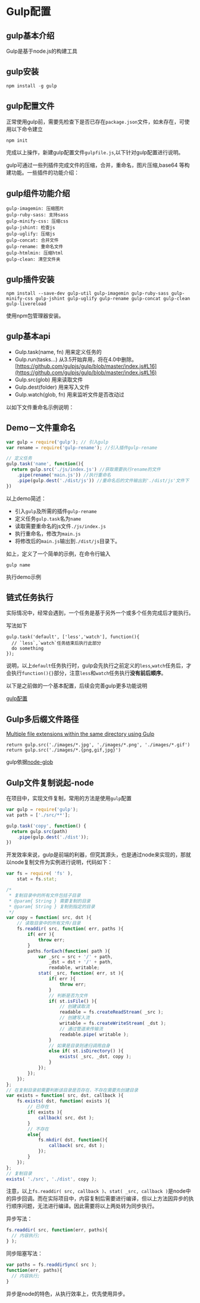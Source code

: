 # Gulp配置

## gulp基本介绍

Gulp是基于node.js的构建工具

## gulp安装

```javascript
npm install -g gulp
```



## gulp配置文件

正常使用gulp前，需要先检查下是否已存在`package.json`文件，如未存在，可使用以下命令建立

```javascript
npm init
```

完成以上操作，新建gulp配置文件`gulpfile.js`,以下针对gulp配置进行说明。

gulp可通过一些列插件完成文件的压缩，合并，重命名，图片压缩,base64 等构建功能。一些插件的功能介绍：

## gulp组件功能介绍

```
gulp-imagemin: 压缩图片
gulp-ruby-sass: 支持sass
gulp-minify-css: 压缩css
gulp-jshint: 检查js
gulp-uglify: 压缩js
gulp-concat: 合并文件
gulp-rename: 重命名文件
gulp-htmlmin: 压缩html
gulp-clean: 清空文件夹
```

## gulp插件安装

```
npm install --save-dev gulp-util gulp-imagemin gulp-ruby-sass gulp-minify-css gulp-jshint gulp-uglify gulp-rename gulp-concat gulp-clean gulp-livereload
```

使用npm包管理器安装。

## gulp基本api

- Gulp.task(name, fn) 用来定义任务的
- Gulp.run(tasks…) 从3.5开始弃用，将在4.0中删除。[https://github.com/gulpjs/gulp/blob/master/index.js#L16](https://github.com/gulpjs/gulp/blob/master/index.js#L16)
- Gulp.src(glob) 用来读取文件
- Gulp.dest(folder) 用来写入文件
- Gulp.watch(glob, fn) 用来监听文件是否改动过

以如下文件重命名示例说明：

## Demo－文件重命名

```javascript
var gulp = require('gulp'); // 引入gulp
var rename = require('gulp-rename'); //引入插件gulp-rename

// 定义任务
gulp.task('name', function(){
  return gulp.src('./js/index.js') //获取需要执行rename的文件
  	.pipe(rename('main.js')) //执行重命名
  	.pipe(gulp.dest('./dist/js')) //重命名后的文件输出到'./dist/js'文件下
})
```

以上demo简述：

* 引入`gulp`及所需的插件`gulp-rename`
* 定义任务`gulp.task`名为`name`
* 读取需要重命名的js文件`./js/index.js`
* 执行重命名，修改为`main.js`
* 将修改后的`main.js`输出到`./dist/js`目录下。

如上，定义了一个简单的示例，在命令行输入

```
gulp name
```

执行demo示例



## 链式任务执行

实际情况中，经常会遇到，一个任务是基于另外一个或多个任务完成后才能执行。

写法如下

```
gulp.task('default', ['less','watch'], function(){
  // `less`,`watch`任务结束后执行此部分
  do something
});
```

说明，以上`default`任务执行时，gulp会先执行之前定义的`less`,`watch`任务后，才会执行`function(){}`部分，注意`less`和`watch`任务执行**没有前后顺序**。

以下是之前做的一个基本配置，后续会完善gulp更多功能说明

[gulp配置](https://github.com/onvno/gulpconfig/blob/master/gulpfile.js)



## Gulp多后缀文件路径

[Multiple file extensions within the same directory using Gulp](http://stackoverflow.com/questions/28876469/multiple-file-extensions-within-the-same-directory-using-gulp)

```
return gulp.src('./images/*.jpg', './images/*.png', './images/*.gif')
return gulp.src('./images/*.{png,gif,jpg}')
```

gulp依据[node-glob](https://github.com/isaacs/node-glob)



## Gulp文件复制说起-node

在项目中，实现文件复制，常用的方法是使用`gulp`配置

```javascript
var gulp = require('gulp');
vat path = ['./src/**'];

gulp.task('copy', function() {
  return gulp.src(path)
  	.pipe(gulp.dest('./dist'));
})
```

开发效率来说，gulp是前端的利器，但究其源头，也是通过node来实现的，那就以node复制文件为实例进行说明，代码如下：

```javascript
var fs = require( 'fs' ),
    stat = fs.stat;

/*
 * 复制目录中的所有文件包括子目录
 * @param{ String } 需要复制的目录
 * @param{ String } 复制到指定的目录
 */
var copy = function( src, dst ){
    // 读取目录中的所有文件/目录
    fs.readdir( src, function( err, paths ){
        if( err ){
            throw err;
        }
        paths.forEach(function( path ){
            var _src = src + '/' + path,
                _dst = dst + '/' + path,
                readable, writable;       
            stat( _src, function( err, st ){
                if( err ){
                    throw err;
                }
                // 判断是否为文件
                if( st.isFile() ){
                    // 创建读取流
                    readable = fs.createReadStream( _src );
                    // 创建写入流
                    writable = fs.createWriteStream( _dst );   
                    // 通过管道来传输流
                    readable.pipe( writable );
                }
                // 如果是目录则递归调用自身
                else if( st.isDirectory() ){
                    exists( _src, _dst, copy );
                }
            });
        });
    });
};
// 在复制目录前需要判断该目录是否存在，不存在需要先创建目录
var exists = function( src, dst, callback ){
    fs.exists( dst, function( exists ){
        // 已存在
        if( exists ){
            callback( src, dst );
        }
        // 不存在
        else{
            fs.mkdir( dst, function(){
                callback( src, dst );
            });
        }
    });
};
// 复制目录
exists( './src', './dist', copy );
```

注意，以上`fs.readdir( src, callback )`、`stat( _src, callback )`是node中的异步回调。而在实际项目中，内容复制后需要进行编译，但以上方法因异步的执行顺序问题，无法进行编译。因此需要将以上两处转为同步执行。

异步写法：

```javascript
fs.readdir( src, function(err, paths){
  // 内容执行;
} );
```

同步阻塞写法：

```javascript
var paths = fs.readdirSync( src );
function(err, paths){
  // 内容执行;
}
```

异步是node的特色，从执行效率上，优先使用异步。